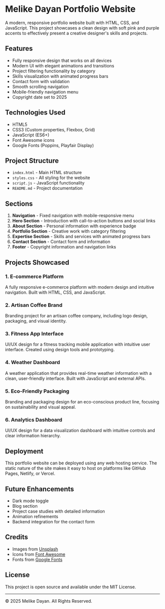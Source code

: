 # Melike Dayan Portfolio Website

A modern, responsive portfolio website built with HTML, CSS, and JavaScript. This project showcases a clean design with soft pink and purple accents to effectively present a creative designer's skills and projects.

## Features

- Fully responsive design that works on all devices
- Modern UI with elegant animations and transitions
- Project filtering functionality by category
- Skills visualization with animated progress bars
- Contact form with validation
- Smooth scrolling navigation
- Mobile-friendly navigation menu
- Copyright date set to 2025

## Technologies Used

- HTML5
- CSS3 (Custom properties, Flexbox, Grid)
- JavaScript (ES6+)
- Font Awesome icons
- Google Fonts (Poppins, Playfair Display)

## Project Structure

- `index.html` - Main HTML structure
- `styles.css` - All styling for the website
- `script.js` - JavaScript functionality
- `README.md` - Project documentation

## Sections

1. **Navigation** - Fixed navigation with mobile-responsive menu
2. **Hero Section** - Introduction with call-to-action buttons and social links
3. **About Section** - Personal information with experience badge
4. **Portfolio Section** - Creative work with category filtering
5. **Expertise Section** - Skills and services with animated progress bars
6. **Contact Section** - Contact form and information
7. **Footer** - Copyright information and navigation links

## Projects Showcased

### 1. E-commerce Platform
A fully responsive e-commerce platform with modern design and intuitive navigation. Built with HTML, CSS, and JavaScript.

### 2. Artisan Coffee Brand
Branding project for an artisan coffee company, including logo design, packaging, and visual identity.

### 3. Fitness App Interface
UI/UX design for a fitness tracking mobile application with intuitive user interface. Created using design tools and prototyping.

### 4. Weather Dashboard
A weather application that provides real-time weather information with a clean, user-friendly interface. Built with JavaScript and external APIs.

### 5. Eco-Friendly Packaging
Branding and packaging design for an eco-conscious product line, focusing on sustainability and visual appeal.

### 6. Analytics Dashboard
UI/UX design for a data visualization dashboard with intuitive controls and clear information hierarchy.

## Deployment

This portfolio website can be deployed using any web hosting service. The static nature of the site makes it easy to host on platforms like GitHub Pages, Netlify, or Vercel.

## Future Enhancements

- Dark mode toggle
- Blog section
- Project case studies with detailed information
- Animation refinements
- Backend integration for the contact form

## Credits

- Images from [Unsplash](https://unsplash.com/)
- Icons from [Font Awesome](https://fontawesome.com/)
- Fonts from [Google Fonts](https://fonts.google.com/)

## License

This project is open source and available under the MIT License.

---

© 2025 Melike Dayan. All Rights Reserved.
